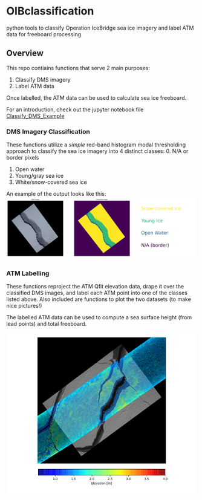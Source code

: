 # OIBclassification
python tools to classify Operation IceBridge sea ice imagery and label ATM data for freeboard processing

## Overview
This repo contiains functions that serve 2 main purposes:
  1. Classify DMS imagery 
  2. Label ATM data 
  
Once labelled, the ATM data can be used to calculate sea ice freeboard.

For an introduction, check out the jupyter notebook file [Classify_DMS_Example](Classify_DMS_Example.ipynb)
  
### DMS Imagery Classification

These functions utilize a *simple* red-band histogram modal thresholding approach to classify the sea ice imagery into 4 distinct classes:
  0. N/A or border pixels
  1. Open water
  2. Young/gray sea ice
  3. White/snow-covered sea ice
  
An example of the output looks like this:
![Classified Sea Ice](input/oib_class_output.png)

### ATM Labelling

These functions reproject the ATM Qfit elevation data, drape it over the classified DMS images, and label each ATM point into one of the classes listed above.  Also included are functions to plot the two datasets (to make nice pictures!)

The labelled ATM data can be used to compute a sea surface height (from lead points) and total freeboard.

![ATM Data over DMS](input/atm_dms_fig.png)

